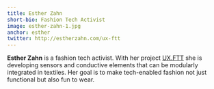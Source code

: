 ```yaml
---
title: Esther Zahn
short-bio: Fashion Tech Activist
image: esther-zahn-1.jpg
anchor: esther
twitter: http://estherzahn.com/ux-ftt
---
```


**Esther Zahn** is a fashion tech activist. With her project [UX.FTT](http://estherzahn.com/ux-ftt) she is developing sensors and conductive elements that can be modularly integrated in textiles. Her goal is to make tech-enabled fashion not just functional but also fun to wear.
